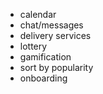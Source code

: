 - calendar
- chat/messages
- delivery services
- lottery
- gamification
- sort by popularity
- onboarding
